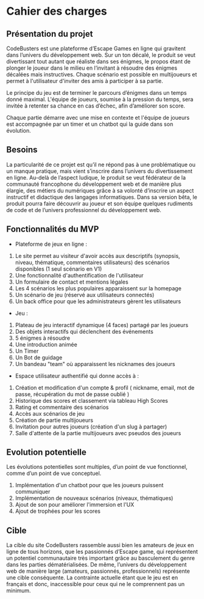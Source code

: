 # Cahier des charges

## Présentation du projet

CodeBusters est une plateforme d’Escape Games en ligne qui gravitent dans l’univers du développement web. Sur un ton décalé, le produit se veut divertissant tout autant que réaliste dans ses énigmes, le propos étant de plonger le joueur dans le milieu en l’invitant à résoudre des énigmes décalées mais instructives. Chaque scénario est possible en multijoueurs et permet à l'utilisateur d'inviter des amis à participer à sa partie.

Le principe du jeu est de terminer le parcours d’énigmes dans un temps donné maximal.  L'équipe de joueurs, soumise à la pression du temps, sera invitée à retenter sa chance en cas d’échec, afin d’améliorer son score.

Chaque partie démarre avec une mise en contexte et l'équipe de joueurs est accompagnée par un timer et un chatbot qui la guide dans son évolution.

## Besoins

La particularité de ce projet est qu’il ne répond pas à une problématique ou un manque pratique, mais vient s’inscrire dans l’univers du divertissement en ligne. Au-delà de l’aspect ludique, le produit se veut fédérateur de la communauté francophone du développement web et de manière plus élargie, des métiers du numériques grâce à sa volonté d’inscrire un aspect instructif et didactique des langages informatiques. Dans sa version bêta, le produit pourra faire découvrir au joueur et son équipe quelques rudiments de code et de l’univers professionnel du développement web.

## Fonctionnalités du MVP

* Plateforme de jeux en ligne :

1. Le site permet au visiteur d'avoir accès aux descriptifs (synopsis, niveau, thématique, commentaires utilisateurs) des scénarios disponibles (1 seul scénario en V1)
2. Une fonctionnalité d'authentification de l'utilisateur
3. Un formulaire de contact et mentions légales
4. Les 4 scénarios les plus populaires apparaissent sur la homepage
5. Un scénario de jeu (réservé aux utilisateurs connectés)
6. Un back office pour que les administrateurs gèrent les utilisateurs

* Jeu :

1. Plateau de jeu interactif dynamique (4 faces) partagé par les joueurs
2. Des objets interactifs qui déclenchent des événements
3. 5 énigmes à résoudre
4. Une introduction animée
5. Un Timer
6. Un Bot de guidage
7. Un bandeau "team" où apparaissent les nicknames des joueurs

* Espace utilisateur authentifié qui donne accès à :

1. Création et modification d'un compte & profil ( nickname, email, mot de passe, récupération du mot de passe oublié )
2. Historique des scores et classement via tableau High Scores
3. Rating et commentaire des scénarios
4. Accès aux scénarios de jeu
5. Création de partie multijoueurs
6. Invitation pour autres joueurs (création d'un slug à partager)
7. Salle d'attente de la partie multijoueurs avec pseudos des joueurs
  
## Evolution potentielle

Les évolutions potentielles sont multiples, d’un point de vue fonctionnel, comme d’un point de vue conceptuel.

1. Implémentation d'un chatbot pour que les joueurs puissent communiquer
2. Implémentation de nouveaux scénarios (niveaux, thématiques)
3. Ajout de son pour améliorer l'immersion et l'UX
4. Ajout de trophées pour les scores

## Cible

La cible du site CodeBusters rassemble aussi bien les amateurs de jeux en ligne de tous horizons, que les passionnés d’Escape game, qui représentent un potentiel communautaire très important grâce au basculement du genre dans les parties dématérialisées. De même, l’univers du développement web de manière large (amateurs, passionnés, professionnels) représente une cible conséquente. 
La contrainte actuelle étant que le jeu est en français et donc, inaccessible pour ceux qui ne le comprennent pas un minimum.